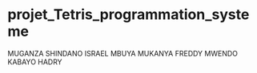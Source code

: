 # projet_Tetris_programmation_systeme
MUGANZA SHINDANO ISRAEL
MBUYA MUKANYA FREDDY
MWENDO KABAYO HADRY
